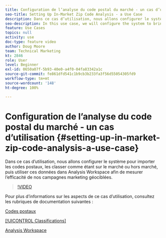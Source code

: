 ```yaml
---
title: Configuration de l’analyse du code postal du marché - un cas d’utilisation
seo-title: Setting Up In-Market Zip Code Analysis - a Use Case
description: Dans ce cas d’utilisation, nous allons configurer le système pour importer les codes postaux, les classer comme étant sur le marché ou hors marché, puis utiliser ces données dans Analysis Workspace afin de mesurer l’efficacité de nos campagnes marketing géociblées.
seo-description: In this use case, we will configure the system to bring in zip codes, classify them as in-market or out-of-market, and then use this data in Analysis Workspace so that we can see the effectiveness of our geo-targeted marketing campaigns.
feature: Use Cases
topics: null
activity: use
doc-type: feature video
author: Doug Moore
team: Technical Marketing
kt: 2846
role: User
level: Beginner
exl-id: 0650a07f-5b93-40e0-a4f0-04fa83342a1c
source-git-commit: fe861dfd541c1b9cb3b233fa3f56d55054305fd9
workflow-type: tm+mt
source-wordcount: '148'
ht-degree: 100%

---
```


# Configuration de l’analyse du code postal du marché - un cas d’utilisation {#setting-up-in-market-zip-code-analysis-a-use-case}

Dans ce cas d’utilisation, nous allons configurer le système pour importer les codes postaux, les classer comme étant sur le marché ou hors marché, puis utiliser ces données dans Analysis Workspace afin de mesurer l’efficacité de nos campagnes marketing géociblées.

>[!VIDEO](https://video.tv.adobe.com/v/27052/?quality=12)

Pour plus d’informations sur les aspects de ce cas d’utilisation, consultez les rubriques de documentation suivantes :

[Codes postaux](https://experienceleague.adobe.com/docs/analytics/components/dimensions/zip-code.html?lang=fr)

[[!UICONTROL Classifications]](https://experienceleague.adobe.com/docs/analytics/components/classifications/c-classifications.html?lang=fr)

[Analysis Workspace](https://experienceleague.adobe.com/docs/analytics/analyze/analysis-workspace/home.html?lang=fr)
